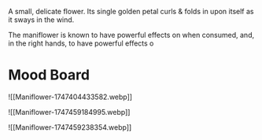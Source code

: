 A small, delicate flower. Its single golden petal curls & folds in upon itself as it sways in the wind. 

The maniflower is known to have powerful effects on when consumed, and, in the right hands, to have powerful effects o

# Mood Board
![[Maniflower-1747404433582.webp]]

![[Maniflower-1747459184995.webp]]

![[Maniflower-1747459238354.webp]]